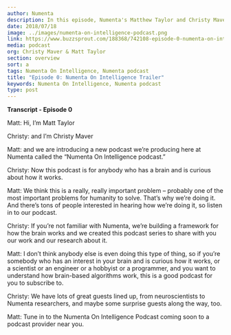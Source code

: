 ```yaml
---
author: Numenta
description: In this episode, Numenta's Matthew Taylor and Christy Maver introduce the Numenta On Intelligence podcast. Whether you’re an algorithms expert, brain science enthusiast, or simply curious about how your brain works, this podcast is for you! Tune in to the Numenta On Intelligence podcast.
date: 2018/07/18
image: ../images/numenta-on-intelligence-podcast.png
link: https://www.buzzsprout.com/188368/742108-episode-0-numenta-on-intelligence-trailer
media: podcast
org: Christy Maver & Matt Taylor
section: overview
sort: a
tags: Numenta On Intelligence, Numenta podcast
title: "Episode 0: Numenta On Intelligence Trailer"
keywords: Numenta On Intelligence, Numenta podcast
type: post
---
```


<script src="https://www.buzzsprout.com/188368/742108-episode-0-numenta-on-intelligence-trailer.js?player=small" type="text/javascript" charset="utf-8"></script>

**Transcript - Episode 0**

Matt: Hi, I’m Matt Taylor

Christy: and I’m Christy Maver

Matt: and we are introducing a new podcast we’re producing here at Numenta called the “Numenta On Intelligence podcast.”

Christy: Now this podcast is for anybody who has a brain and is curious about how it works.

Matt: We think this is a really, really important problem – probably one of the most important problems for humanity to solve. That’s why we’re doing it.  And there’s tons of people interested in hearing how we’re doing it, so listen in to our podcast.

Christy: If you’re not familiar with Numenta, we’re building a framework for how the brain works and we created this podcast series to share with you our work and our research about it.

Matt: I don’t think anybody else is even doing this type of thing, so if you’re somebody who has an interest in your brain and is curious how it works, or a scientist or an engineer or a hobbyist or a programmer, and you want to understand how brain-based algorithms work, this is a good podcast for you to subscribe to.

Christy: We have lots of great guests lined up, from neuroscientists to Numenta researchers, and maybe some surprise guests along the way, too.

Matt: Tune in to the Numenta On Intelligence Podcast coming soon to a podcast provider near you.
